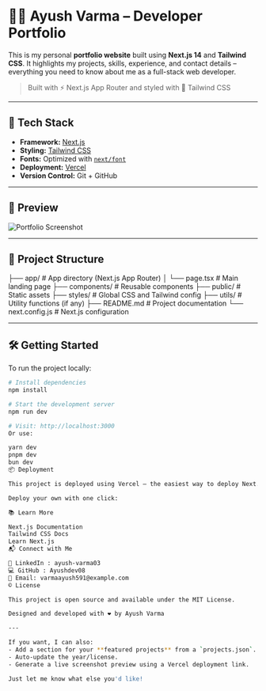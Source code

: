 # 🧑‍💻 Ayush Varma – Developer Portfolio

This is my personal **portfolio website** built using **Next.js 14** and **Tailwind CSS**. It highlights my projects, skills, experience, and contact details – everything you need to know about me as a full-stack web developer.

> Built with ⚡️ Next.js App Router and styled with 💨 Tailwind CSS

---

## 🚀 Tech Stack

- **Framework:** [Next.js](https://nextjs.org/)
- **Styling:** [Tailwind CSS](https://tailwindcss.com/)
- **Fonts:** Optimized with [`next/font`](https://nextjs.org/docs/basic-features/font-optimization)
- **Deployment:** [Vercel](https://vercel.com/)
- **Version Control:** Git + GitHub

---

## 📸 Preview

![Portfolio Screenshot](public/preview.png)

---

## 📂 Project Structure

├── app/ # App directory (Next.js App Router) │ └── page.tsx # Main landing page ├── components/ # Reusable components ├── public/ # Static assets ├── styles/ # Global CSS and Tailwind config ├── utils/ # Utility functions (if any) ├── README.md # Project documentation └── next.config.js # Next.js configuration


---

## 🛠 Getting Started

To run the project locally:

```bash
# Install dependencies
npm install

# Start the development server
npm run dev

# Visit: http://localhost:3000
Or use:

yarn dev
pnpm dev
bun dev
📦 Deployment

This project is deployed using Vercel – the easiest way to deploy Next.js apps.

Deploy your own with one click:

📚 Learn More

Next.js Documentation
Tailwind CSS Docs
Learn Next.js
📬 Connect with Me

🔗 LinkedIn : ayush-varma03
💻 GitHub : Ayushdev08
📧 Email: varmaayush591@example.com
©️ License

This project is open source and available under the MIT License.

Designed and developed with ❤️ by Ayush Varma

---

If you want, I can also:
- Add a section for your **featured projects** from a `projects.json`.
- Auto-update the year/license.
- Generate a live screenshot preview using a Vercel deployment link.

Just let me know what else you'd like!
